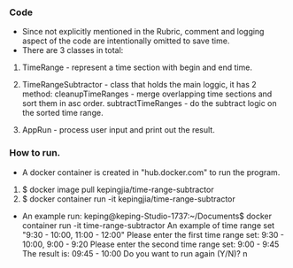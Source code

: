 ### Code

- Since not explicitly mentioned in the Rubric, comment and logging aspect of the code are intentionally omitted to save time.
- There are 3 classes in total:

1. TimeRange - represent a time section with begin and end time.

2. TimeRangeSubtractor - class that holds the main loggic, it has 2 method:
cleanupTimeRanges - merge overlapping time sections and sort them in asc order.
subtractTimeRanges - do the subtract logic on the sorted time range.
3. AppRun - process user input and print out the result.

### How to run.

- A docker container is created in "hub.docker.com" to run the program.
1. $  docker image pull kepingjia/time-range-subtractor
2. $ docker container run -it kepingjia/time-range-subtractor

- An example run:
keping@keping-Studio-1737:~/Documents$ docker container run -it time-range-subtractor
An example of time range set "9:30 - 10:00, 11:00 - 12:00"
Please enter the first time range set:
9:30 - 10:00, 9:00 - 9:20
Please enter the second time range set:
9:00 - 9:45
The result is:
09:45 - 10:00
Do you want to run again (Y/N)?
n
